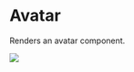 # Avatar

Renders an avatar component.

<div class="smartphone">
    <img src="media/avatar.png" />
</div>